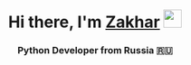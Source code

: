 <h1 align="center">Hi there, I'm <a href="[https://Arzamasov-Zakhar.ru/](https://github.com/Arzamasov-Zakhar)" target="_blank">Zakhar</a> 
<img src="https://github.com/blackcater/blackcater/raw/main/images/Hi.gif" height="32"/></h1>
<h3 align="center">Python Developer from Russia 🇷🇺</h3>
<!--
**Arzamasov-Zakhar/Arzamasov-Zakhar** is a ✨ _special_ ✨ repository because its `README.md` (this file) appears on your GitHub profile.

Here are some ideas to get you started:

- 🔭 I’m currently working on ...
- 🌱 I’m currently learning ...
- 👯 I’m looking to collaborate on ...
- 🤔 I’m looking for help with ...
- 💬 Ask me about ...
- 📫 How to reach me: ...
- 😄 Pronouns: ...
- ⚡ Fun fact: ...
-->
